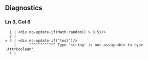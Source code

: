 ## Diagnostics
### Ln 3, Col 6
```marko
  1 | <div no-update-if(Math.random() > 0.5)/>
  2 |
> 3 | <div no-update-if("test")/>
    |      ^^^^^^^^^^^^ Type 'string' is not assignable to type 'AttrBoolean'.
  4 |
```

